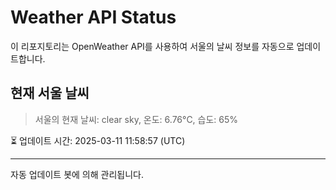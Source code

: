 
# Weather API Status

이 리포지토리는 OpenWeather API를 사용하여 서울의 날씨 정보를 자동으로 업데이트합니다.

## 현재 서울 날씨
> 서울의 현재 날씨: clear sky, 온도: 6.76°C, 습도: 65%

⏳ 업데이트 시간: 2025-03-11 11:58:57 (UTC)

---
자동 업데이트 봇에 의해 관리됩니다.
